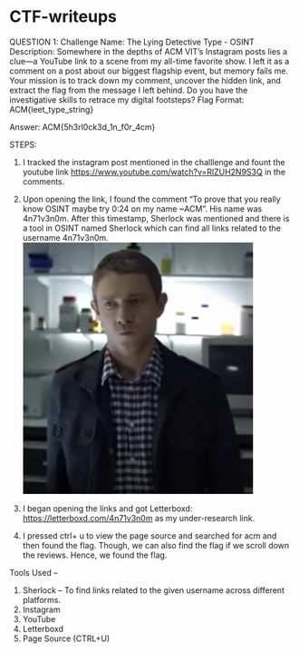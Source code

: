 # CTF-writeups
QUESTION 1:
Challenge Name: The Lying Detective 
Type - OSINT 
Description: 
Somewhere in the depths of ACM VIT’s Instagram posts lies a clue—a YouTube link to a scene from my all-time favorite show. I left it as a comment on a post about our biggest flagship event, but memory fails me. 
Your mission is to track down my comment, uncover the hidden link, and extract the flag from the message I left behind. 
Do you have the investigative skills to retrace my digital footsteps? 
Flag Format: ACM{leet_type_string}  
 
Answer: ACM{5h3rl0ck3d_1n_f0r_4cm} 

STEPS:
1. I tracked the instagram post mentioned in the challlenge and fount the youtube link https://www.youtube.com/watch?v=RlZUH2N9S3Q  in the comments.
2. Upon opening the link, I found the comment “To prove that you really know OSINT maybe try 0:24 on my name ~ACM”. His name was 4n71v3n0m. After this timestamp, Sherlock was mentioned and there is a tool in OSINT named Sherlock which can find all links related to the username 4n71v3n0m.  
![Screenshot 2025-03-29 025921](Screenshot%202025-03-29%20025921.png)
3. I began opening the links and got Letterboxd: https://letterboxd.com/4n71v3n0m as my under-research link.  

4. I pressed ctrl+ u to view the page source and searched for acm and then found the flag. Though, we can also find the flag if we scroll down the reviews. Hence, we found the flag. 

Tools Used – 
1. Sherlock – To find links related to the given username across different platforms. 
2. Instagram 
3. YouTube 
4. Letterboxd  
5. Page Source (CTRL+U) 

 
